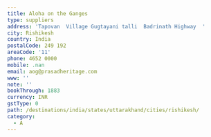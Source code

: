```yaml
---
title: Aloha on the Ganges
type: suppliers
address: 'Tapovan  Village Gugtayani talli  Badrinath Highway  '
city: Rishikesh
country: India
postalCode: 249 192
areaCode: '11'
phone: 4652 0000
mobile: .nan
email: aog@prasadheritage.com
www: ''
note: ''
bookThrough: 1883
currency: INR
gstType: 0
path: /destinations/india/states/uttarakhand/cities/rishikesh/
category:
  - A
---
```



